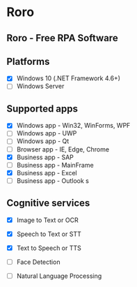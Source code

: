 # Roro 
## Roro - Free RPA Software

### 


## Platforms
- [x] Windows 10 (.NET Framework 4.6+)
- [ ] Windows Server

## Supported apps
- [x] Windows app - Win32, WinForms, WPF
- [ ] Windows app - UWP
- [ ] Windows app - Qt
- [ ] Browser app - IE, Edge, Chrome
- [x] Business app - SAP
- [ ] Business app - MainFrame
- [x] Business app - Excel
- [ ] Business app - Outlook
s
## Cognitive services
- [x] Image to Text or OCR
- [x] Speech to Text or STT
- [x] Text to Speech or TTS
- [ ] Face Detection
- [ ] Natural Language Processing


